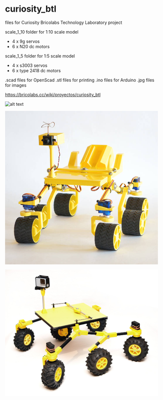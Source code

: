 # curiosity_btl
files for Curiosity Bricolabs Technology Laboratory project

scale_1_10 folder for 1:10 scale model
- 4 x 9g servos
- 6 x N20 dc motors

scale_1_5 folder for 1:5 scale model
- 4 x s3003 servos
- 6 x type 2418 dc motors

.scad files for OpenScad
.stl files for printing
.ino files for Arduino
.jpg files for images

https://bricolabs.cc/wiki/proyectos/curiosity_btl

![alt text](https://github.com/fstdp/curiosity_btl/blob/master/randall_munroe_curiosity.jpg)

![alt text](https://github.com/felixstdp/curiosity_btl/blob/master/curiosity_btl_1_10.jpg)

![alt text](https://github.com/felixstdp/curiosity_btl/blob/master/curiosity_btl_1_5.jpg)
